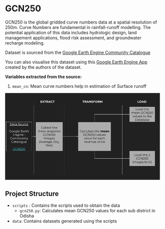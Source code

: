 # GCN250
GCN250 is the global gridded curve numbers data at a spatial resolution of 250m. Curve Numbers are fundamental in rainfall-runoff modelling. The potential application of this data includes hydrologic design, land management applications, flood risk assessment, and groundwater recharge modeling. 

Dataset is sourced from the [Google Earth Engine Community Catalogue](https://gee-community-catalog.org/projects/gcn250/)

You can also visualise this dataset using this [Google Earth Engine App](https://jaafarhadi.users.earthengine.app/view/hydrologic-curve-number) created by the authors of the dataset.


**Variables extracted from the source:** 

1. `mean_cn`: Mean curve numbers help in estimation of Surface runoff

![Alt text](<docs/IDS-DRR ETL GCN250.jpg>)

## Project Structure
- `scripts` : Contains the scripts used to obtain the data
    - `gcn250.py`: Calculates mean GCN250 values for each sub district in Odisha
- `data`: Contains datasets generated using the scripts

